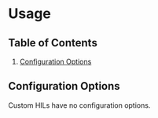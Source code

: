 # Usage

## Table of Contents

1. [Configuration Options](#configuration-options)

## Configuration Options

Custom HILs have no configuration options.
